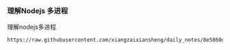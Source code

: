 ### 理解Nodejs 多进程

理解nodejs多进程

```pdf
https://raw.githubusercontent.com/xiangzaixiansheng/daily_notes/8e5860d237a83690eb3a2a2927d9939ca5a1b9e7/docs/nodejs_pdf/%E7%90%86%E8%A7%A3NodeJS%E5%A4%9A%E8%BF%9B%E7%A8%8B.pdf
``` 
